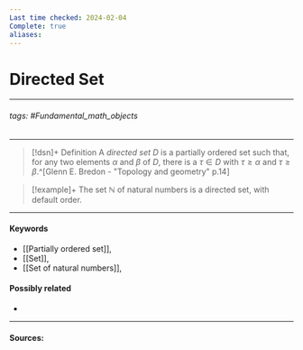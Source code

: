 ```yaml
---
Last time checked: 2024-02-04
Complete: true
aliases:
---
```

# Directed Set
***
###### tags: #Fundamental_math_objects 
***
>[!dsn]+ Definition
>A *directed set* $D$ is a partially ordered set such that, for any two elements $\alpha$ and $\beta$ of $D$, there is a $\tau\in D$ with $\tau\ge\alpha$ and $\tau\ge\beta$.^[Glenn E. Bredon - "Topology and geometry" p.14]

>[!example]+ 
>The set $\mathbb{N}$ of natural numbers is a directed set, with default order.

***
#### Keywords
- [[Partially ordered set]],
- [[Set]],
- [[Set of natural numbers]],
#### Possibly related
- 
***
#### Sources:
